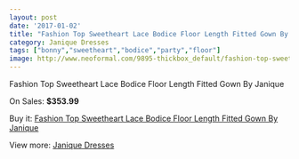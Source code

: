 ```yaml
---
layout: post
date: '2017-01-02'
title: "Fashion Top Sweetheart Lace Bodice Floor Length Fitted Gown By Janique"
category: Janique Dresses
tags: ["bonny","sweetheart","bodice","party","floor"]
image: http://www.neoformal.com/9895-thickbox_default/fashion-top-sweetheart-lace-bodice-floor-length-fitted-gown-by-janique.jpg
---
```

Fashion Top Sweetheart Lace Bodice Floor Length Fitted Gown By Janique

On Sales: **$353.99**
<a href="https://www.neoformal.com/en/janique-dresses/3424-fashion-top-sweetheart-lace-bodice-floor-length-fitted-gown-by-janique.html"><amp-img layout="responsive" width="600" height="600" src="//www.neoformal.com/9895-thickbox_default/fashion-top-sweetheart-lace-bodice-floor-length-fitted-gown-by-janique.jpg" alt="Fashion Top Sweetheart Lace Bodice Floor Length Fitted Gown By Janique 0" /></a>
<a href="https://www.neoformal.com/en/janique-dresses/3424-fashion-top-sweetheart-lace-bodice-floor-length-fitted-gown-by-janique.html"><amp-img layout="responsive" width="600" height="600" src="//www.neoformal.com/9896-thickbox_default/fashion-top-sweetheart-lace-bodice-floor-length-fitted-gown-by-janique.jpg" alt="Fashion Top Sweetheart Lace Bodice Floor Length Fitted Gown By Janique 1" /></a>

Buy it: [Fashion Top Sweetheart Lace Bodice Floor Length Fitted Gown By Janique](https://www.neoformal.com/en/janique-dresses/3424-fashion-top-sweetheart-lace-bodice-floor-length-fitted-gown-by-janique.html "Fashion Top Sweetheart Lace Bodice Floor Length Fitted Gown By Janique")

View more: [Janique Dresses](https://www.neoformal.com/en/45-janique-dresses "Janique Dresses")